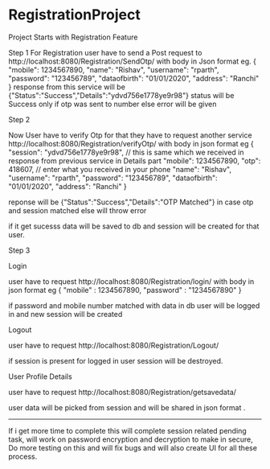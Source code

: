 # RegistrationProject

Project Starts with Registration Feature

Step 1
For Registration user have to send a Post request to http://localhost:8080/Registration/SendOtp/ with body in Json format
eg. 
{
    "mobile": 1234567890,
    "name": "Rishav",
    "username": "rparth",
    "password": "123456789",
    "dataofbirth": "01/01/2020",
    "address": "Ranchi"
}
response from this service will be 
{"Status":"Success","Details":"ydvd756e1778ye9r98"}
status will be Success only if otp was sent to number else error will be given


Step 2

Now User have to verify Otp for that they have to request another service http://localhost:8080/Registration/verifyOtp/
with body in json format eg
   {
    "session": "ydvd756e1778ye9r98", // this is same which we received in response from previous service in Details part
    "mobile": 1234567890,
    "otp": 418607,  // enter what you received in your phone
    "name": "Rishav",
    "username": "rparth",
    "password": "123456789",
    "dataofbirth": "01/01/2020",
    "address": "Ranchi"
}

reponse will be 
{"Status":"Success","Details":"OTP Matched"} in case otp and session matched else will throw error

if it get sucesss data will be saved to db and session will be created for that user.


Step 3

Login 

user have to request http://localhost:8080/Registration/login/ with body in json format eg
{
    "mobile" : 1234567890,
    "password" : "1234567890"
}

if password and mobile number matched with data in db user will be logged in and new session will be created 



Logout 

user have to request http://localhost:8080/Registration/Logout/ 

if session is present for logged in user session will be destroyed.


User Profile Details 

user have to request http://localhost:8080/Registration/getsavedata/ 

user data will be picked from session and will be shared in json format .





********************************************************************************


If i get more time to complete this will complete session related pending task, will work on password encryption and decryption to make in secure, Do more testing on this and will fix bugs and will also create UI for all these process.




